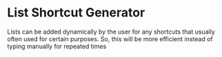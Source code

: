 # List Shortcut Generator

Lists can be added dynamically by the user for any shortcuts that usually often used for certain purposes. So, this will be more efficient instead of typing manually for repeated times
